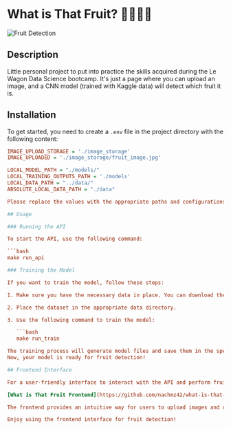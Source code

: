 # What is That Fruit? 🍎🍌🍊🍇

![Fruit Detection](https://images.app.goo.gl/hnU8VMk7uAa78NsP7)

## Description

Little personal project to put into practice the skills acquired during the Le Wagon Data Science bootcamp. It's just a page where you can upload an image, and a CNN model (trained with Kaggle data) will detect which fruit it is.

## Installation

To get started, you need to create a `.env` file in the project directory with the following content:

````ini
IMAGE_UPLOAD_STORAGE = './image_storage'
IMAGE_UPLOADED = './image_storage/fruit_image.jpg'

LOCAL_MODEL_PATH = "./models/"
LOCAL_TRAINING_OUTPUTS_PATH = './models'
LOCAL_DATA_PATH = "../data/"
ABSOLUTE_LOCAL_DATA_PATH = "./data"

Please replace the values with the appropriate paths and configurations as needed.

## Usage

### Running the API

To start the API, use the following command:

```bash
make run_api

### Training the Model

If you want to train the model, follow these steps:

1. Make sure you have the necessary data in place. You can download the dataset from the following link: [Fruits Dataset Images](https://www.kaggle.com/datasets/shreyapmaher/fruits-dataset-images).

2. Place the dataset in the appropriate data directory.

3. Use the following command to train the model:

   ```bash
   make run_train

The training process will generate model files and save them in the specified model directory.
Now, your model is ready for fruit detection!

## Frontend Interface

For a user-friendly interface to interact with the API and perform fruit detection, you can check out the frontend project located in the following GitHub repository:

[What is That Fruit Frontend](https://github.com/nachmz42/what-is-that-fruit-front)

The frontend provides an intuitive way for users to upload images and receive fruit predictions using the API. You can follow the frontend project's README for installation and usage instructions.

Enjoy using the frontend interface for fruit detection!
````
